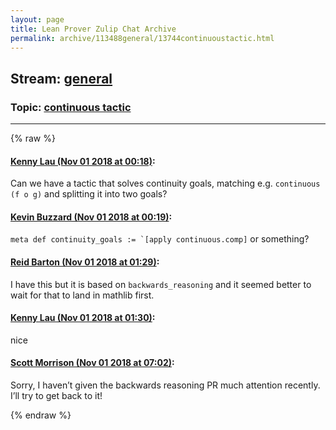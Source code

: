 ```yaml
---
layout: page
title: Lean Prover Zulip Chat Archive 
permalink: archive/113488general/13744continuoustactic.html
---
```


## Stream: [general](index.html)
### Topic: [continuous tactic](13744continuoustactic.html)

---


{% raw %}
#### [ Kenny Lau (Nov 01 2018 at 00:18)](https://leanprover.zulipchat.com/#narrow/stream/113488-general/topic/continuous%20tactic/near/136888333):
<p>Can we have a tactic that solves continuity goals, matching e.g. <code>continuous (f o g)</code> and splitting it into two goals?</p>

#### [ Kevin Buzzard (Nov 01 2018 at 00:19)](https://leanprover.zulipchat.com/#narrow/stream/113488-general/topic/continuous%20tactic/near/136888372):
<p><code>meta def continuity_goals := `[apply continuous.comp]</code> or something?</p>

#### [ Reid Barton (Nov 01 2018 at 01:29)](https://leanprover.zulipchat.com/#narrow/stream/113488-general/topic/continuous%20tactic/near/136891384):
<p>I have this but it is based on <code>backwards_reasoning</code> and it seemed better to wait for that to land in mathlib first.</p>

#### [ Kenny Lau (Nov 01 2018 at 01:30)](https://leanprover.zulipchat.com/#narrow/stream/113488-general/topic/continuous%20tactic/near/136891435):
<p>nice</p>

#### [ Scott Morrison (Nov 01 2018 at 07:02)](https://leanprover.zulipchat.com/#narrow/stream/113488-general/topic/continuous%20tactic/near/136903346):
<p>Sorry, I haven’t given the backwards reasoning PR much attention recently. I’ll try to get back to it!</p>


{% endraw %}
